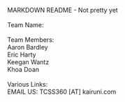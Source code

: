 MARKDOWN README - Not pretty yet<br/>
<br/>
Team Name:<br/>
<br/>
Team Members:<br/>
    Aaron Bardley<br/>
    Eric Harty<br/>
    Keegan Wantz<br/>
    Khoa Doan<br/>
<br/>
Various Links:<br/>
EMAIL US: TCSS360 [AT] kairuni.com <br/>
